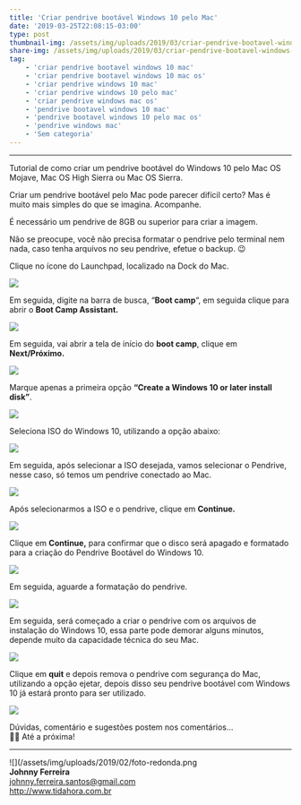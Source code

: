```yaml
---
title: 'Criar pendrive bootável Windows 10 pelo Mac'
date: '2019-03-25T22:08:15-03:00'
type: post
thumbnail-img: /assets/img/uploads/2019/03/criar-pendrive-bootavel-windows-10-pelo-mac-os.png
share-img: /assets/img/uploads/2019/03/criar-pendrive-bootavel-windows-10-pelo-mac-os.png
tag:
    - 'criar pendrive bootavel windows 10 mac'
    - 'criar pendrive bootavel windows 10 mac os'
    - 'criar pendrive windows 10 mac'
    - 'criar pendrive windows 10 pelo mac'
    - 'criar pendrive windows mac os'
    - 'pendrive bootavel windows 10 mac'
    - 'pendrive bootavel windows 10 pelo mac os'
    - 'pendrive windows mac'
    - 'Sem categoria'
---
```


- - - - - -
Tutorial de como criar um pendrive bootável do Windows 10 pelo Mac OS Mojave, Mac OS High Sierra ou Mac OS Sierra.

Criar um pendrive bootável pelo Mac pode parecer difícil certo? Mas é muito mais simples do que se imagina. Acompanhe.

É necessário um pendrive de 8GB ou superior para criar a imagem.

Não se preocupe, você não precisa formatar o pendrive pelo terminal nem nada, caso tenha arquivos no seu pendrive, efetue o backup. 😉

Clique no ícone do Launchpad, localizado na Dock do Mac.

![](/assets/img/uploads/2019/03/criar-pendrive-bootavel-windows-10-pelo-mac-os-1.png)

Em seguida, digite na barra de busca, “**Boot camp**“, em seguida clique para abrir o **Boot Camp Assistant.**

![](/assets/img/uploads/2019/03/criar-pendrive-bootavel-windows-10-pelo-mac-os-2.png)

Em seguida, vai abrir a tela de início do **boot camp**, clique em **Next/Próximo.**

![](/assets/img/uploads/2019/03/criar-pendrive-bootavel-windows-10-pelo-mac-os-3.png)

Marque apenas a primeira opção **“Create a Windows 10 or later install disk”**.

![](/assets/img/uploads/2019/03/criar-pendrive-bootavel-windows-10-pelo-mac-os-4.png)

Seleciona ISO do Windows 10, utilizando a opção abaixo:

![](/assets/img/uploads/2019/03/criar-pendrive-bootavel-windows-10-pelo-mac-os-5.png)

Em seguida, após selecionar a ISO desejada, vamos selecionar o Pendrive, nesse caso, só temos um pendrive conectado ao Mac.

![](/assets/img/uploads/2019/03/criar-pendrive-bootavel-windows-10-pelo-mac-os-6.png)

Após selecionarmos a ISO e o pendrive, clique em **Continue.**

![](/assets/img/uploads/2019/03/criar-pendrive-bootavel-windows-10-pelo-mac-os-7.png)

Clique em **Continue,** para confirmar que o disco será apagado e formatado para a criação do Pendrive Bootável do Windows 10.

![](/assets/img/uploads/2019/03/criar-pendrive-bootavel-windows-10-pelo-mac-os-8.png)

Em seguida, aguarde a formatação do pendrive.

![](/assets/img/uploads/2019/03/criar-pendrive-bootavel-windows-10-pelo-mac-os-9.png)

Em seguida, será começado a criar o pendrive com os arquivos de instalação do Windows 10, essa parte pode demorar alguns minutos, depende muito da capacidade técnica do seu Mac.

![](/assets/img/uploads/2019/03/criar-pendrive-bootavel-windows-10-pelo-mac-os-10.png)

Clique em **quit** e depois remova o pendrive com segurança do Mac, utilizando a opção ejetar, depois disso seu pendrive bootável com Windows 10 já estará pronto para ser utilizado.

![](/assets/img/uploads/2019/03/criar-pendrive-bootavel-windows-10-pelo-mac-11.png)

Dúvidas, comentário e sugestões postem nos comentários…  
👋🏼 Até a próxima!

- - - - - -

![](/assets/img/uploads/2019/02/foto-redonda.png  
**Johnny Ferreira**  
<johnny.ferreira.santos@gmail.com>  
<http://www.tidahora.com.br>